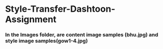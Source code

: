 # Style-Transfer-Dashtoon-Assignment

### In the Images folder, are content image samples (bhu.jpg) and style image samples(gow1-4.jpg)
